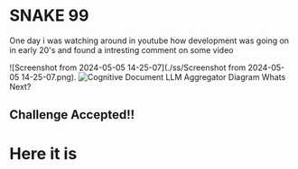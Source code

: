 # SNAKE 99

One day i was watching around in youtube how development was going on in early 20's and found a intresting comment on some video

![Screenshot from 2024-05-05 14-25-07](./ss/Screenshot from 2024-05-05 14-25-07.png).
![Cognitive Document LLM Aggregator Diagram](./docs/PDF-LangChain.jpg)
Whats Next?

## Challenge Accepted!!
# Here it is

